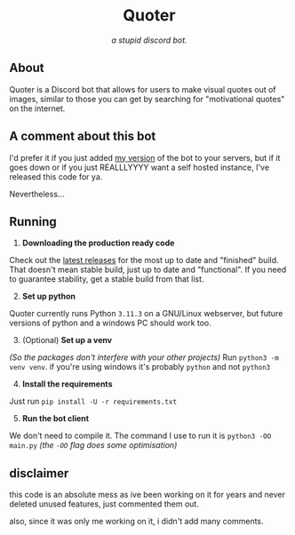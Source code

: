 <h1 align="center">Quoter</h1>
<p align="center"><i>a stupid discord bot.</i></p>

## About
Quoter is a Discord bot that allows for users to make visual quotes out of images, similar to those you can get by searching for "motivational quotes" on the internet.

## A comment about this bot
I'd prefer it if you just added [my version](https://discord.com/oauth2/authorize?client_id=1034045810993803325&permissions=274877959168&scope=applications.commands%20bot) of the bot to your servers, but if it goes down or if you just REALLLYYYY want a self hosted instance, I've released this code for ya.

Nevertheless...
## Running
1. **Downloading the production ready code**

Check out the [latest releases](https://github.com/paradoxical-autumn/quoter/releases) for the most up to date and "finished" build. That doesn't mean stable build, just up to date and "functional".
If you need to guarantee stability, get a stable build from that list.

2. **Set up python**

Quoter currently runs Python `3.11.3` on a GNU/Linux webserver, but future versions of python and a windows PC should work too.

3. (Optional) **Set up a venv**

*(So the packages don't interfere with your other projects)*
Run `python3 -m venv venv`. if you're using windows it's probably `python` and not `python3`

4. **Install the requirements**

Just run `pip install -U -r requirements.txt`

5. **Run the bot client**

We don't need to compile it. The command I use to run it is `python3 -OO main.py`
*(the `-OO` flag does some optimisation)*

## disclaimer
this code is an absolute mess as ive been working on it for years and never deleted unused features, just commented them out.

also, since it was only me working on it, i didn't add many comments.

